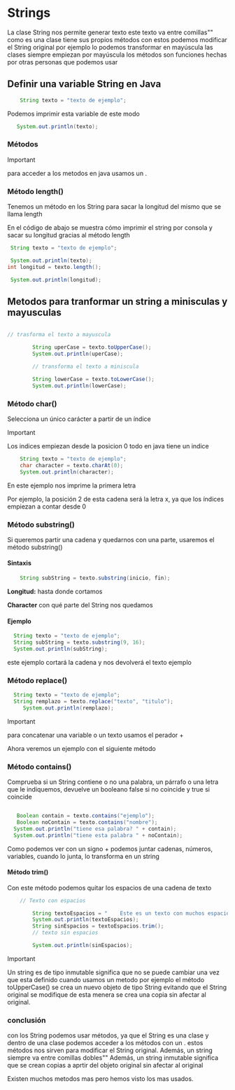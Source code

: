 # Strings

La clase String nos permite generar texto este texto va entre comillas"" como es una clase tiene sus propios métodos con estos podemos modificar el String original por ejemplo lo podemos transformar en mayúscula las clases siempre empiezan por mayúscula los métodos son funciones hechas por otras personas que podemos usar

## Definir una variable String en Java

```java
    String texto = "texto de ejemplo";
```

Podemos imprimir esta variable de este modo

```java
   System.out.println(texto);
```

### Métodos

> [!IMPORTANT]
> para acceder a los metodos en java usamos un .

### Método length()

Tenemos un método en los String para sacar la longitud del mismo que se llama length

En el código de abajo se muestra cómo imprimir el string por consola y sacar su longitud gracias al método length

```java
 String texto = "texto de ejemplo";

 System.out.println(texto);
int longitud = texto.length();

 System.out.println(longitud);
```

## Metodos para tranformar un string a minisculas y mayusculas

```java

// trasforma el texto a mayuscula

        String uperCase = texto.toUpperCase();
        System.out.println(uperCase);

        // transforma el texto a miniscula

        String lowerCase = texto.toLowerCase();
        System.out.println(lowerCase);
```

### Método char()

Selecciona un único carácter a partir de un índice

> [!IMPORTANT]
> Los indices empiezan desde la posicion 0 todo en java tiene un indice

```java
    String texto = "texto de ejemplo";
    char character = texto.charAt(0);
    System.out.println(character);
```

En este ejemplo nos imprime la primera letra

Por ejemplo, la posición 2 de esta cadena será la letra x, ya que los índices empiezan a contar desde 0

### Método substring()

Si queremos partir una cadena y quedarnos con una parte, usaremos el método substring()

#### Sintaxis

```java
    String subString = texto.substring(inicio, fin);
```

**Longitud:** hasta donde cortamos

**Character** con qué parte del String nos quedamos

#### Ejemplo

```java
  String texto = "texto de ejemplo";
  String subString = texto.substring(9, 16);
  System.out.println(subString);
```

este ejemplo cortará la cadena y nos devolverá el texto ejemplo

### Método replace()

```java
  String texto = "texto de ejemplo";
  String remplazo = texto.replace("texto", "titulo");
     System.out.println(remplazo);
```

> [!IMPORTANT]
> para concatenar una variable o un texto usamos el perador +

Ahora veremos un ejemplo con el siguiente método

### Método contains()

Comprueba si un String contiene o no una palabra, un párrafo o una letra que le indiquemos, devuelve un booleano false si no coincide y true si coincide

```java

   Boolean contain = texto.contains("ejemplo");
   Boolean noContain = texto.contains("nombre");
  System.out.println("tiene esa palabra? " + contain);
  System.out.println("tiene esta palabra " + noContain);

```

Como podemos ver con un signo + podemos juntar cadenas, números, variables, cuando lo junta, lo transforma en un string

#### Método trim()

Con este método podemos quitar los espacios de una cadena de texto

```java
    // Texto con espacios

        String textoEspacios = "    Este es un texto con muchos espacios   ";
        System.out.println(textoEspacios);
        String sinEspacios = textoEspacios.trim();
        // texto sin espacios

        System.out.println(sinEspacios);
```

> [!IMPORTANT]
> Un string es de tipo inmutable significa que no se puede cambiar una vez que esta definido cuando usamos un metodo por ejemplo el método toUpperCase() se crea un nuevo objeto de tipo String evitando que el String original se modifique de esta menera se crea una copia sin afectar al original.

### conclusión

con los String podemos usar métodos, ya que el String es una clase y dentro de una clase podemos acceder a los métodos con un . estos métodos nos sirven para modificar el String original. Además, un string siempre va entre comillas dobles""
Además, un string inmutable significa que se crean copias a aprtir del objeto original sin afectar al original

Existen muchos metodos mas pero hemos visto los mas usados.
